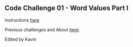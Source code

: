 ## Code Challenge 01 - Word Values Part I

Instructions [here](http://pybit.es/codechallenge01.html).

Previous challenges and About [here](http://pybit.es/pages/challenges.html).


Edited by Kavin